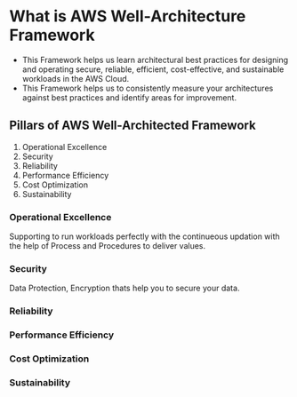 # What is AWS Well-Architecture Framework
- This Framework helps us learn architectural best practices for designing and operating secure, reliable, efficient, cost-effective, and sustainable workloads in the AWS Cloud.
- This Framework helps us to consistently measure your architectures against best practices and identify areas for improvement.

## Pillars of AWS Well-Architected Framework
1. Operational Excellence
2. Security
3. Reliability
4. Performance Efficiency
5. Cost Optimization
6. Sustainability

### Operational Excellence
Supporting to run workloads perfectly with the continueous updation with the help of Process and Procedures to deliver values.
### Security
Data Protection, Encryption thats help you to secure your data.
### Reliability

### Performance Efficiency
### Cost Optimization
### Sustainability
